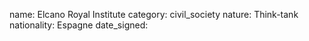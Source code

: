 name: Elcano Royal Institute
category: civil_society
nature:  Think-tank
nationality: Espagne
date_signed:
    
